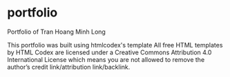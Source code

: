 # portfolio
 Portfolio of Tran Hoang Minh Long
 
This portfolio was built using htmlcodex's template 
All free HTML templates by HTML Codex are licensed under a Creative Commons Attribution 4.0 International License which means you are not allowed to remove the author’s credit link/attribution link/backlink.
